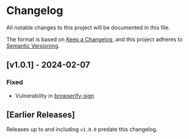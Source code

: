 # Changelog

All notable changes to this project will be documented in this file.

The format is based on [Keep a Changelog](https://keepachangelog.com/en/1.0.0/),
and this project adheres to [Semantic Versioning](https://semver.org/spec/v2.0.0.html).

## [v1.0.1] - 2024-02-07

### Fixed

- Vulnerability in [browserify-sign](https://github.com/dxw/2fa/security/dependabot/42)

## [Earlier Releases]

Releases up to and including `v1.0.0` predate this changelog.
